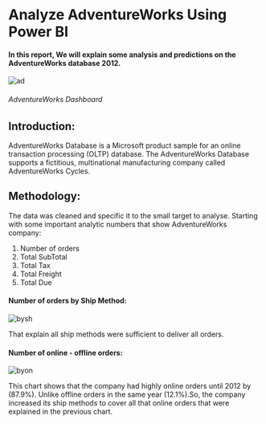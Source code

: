 # **Analyze AdventureWorks Using Power BI**

#### In this report, We will explain some analysis and predictions on the AdventureWorks database 2012.

![ad](https://user-images.githubusercontent.com/65326291/132260190-d5e1e56e-8581-4ec1-9260-22983002f36e.png)

###### AdventureWorks Dashboard


## **Introduction:**
AdventureWorks Database is a Microsoft product sample for an online transaction processing (OLTP) database. The AdventureWorks Database supports a fictitious, multinational manufacturing company called AdventureWorks Cycles.

## **Methodology:**
The data was cleaned and specific it to the small target to analyse.
Starting with some important analytic numbers that show AdventureWorks company:
1. Number of orders
2. Total SubTotal
3. Total Tax
4. Total Freight
5. Total Due

#### **Number of orders by Ship Method:**

![bysh](https://user-images.githubusercontent.com/65326291/132260414-20e698ca-16d7-454c-a9a8-7023403bb79d.png)

That explain all ship methods were sufficient to deliver all orders.

#### **Number of online - offline orders:**

![byon](https://user-images.githubusercontent.com/65326291/132260729-bbfd54c0-4a19-4e81-b3bc-58648956eb58.png)

This chart shows that the company had highly online orders until 2012 by (87.9%). Unlike offline orders in the same year (12.1%).So, the company increased its ship methods to cover all that online orders that were explained in the previous chart.
